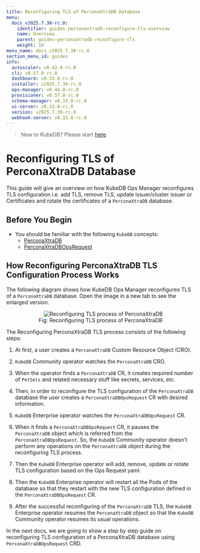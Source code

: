 ```yaml
---
title: Reconfiguring TLS of PerconaXtraDB Database
menu:
  docs_v2025.7.30-rc.0:
    identifier: guides-perconaxtradb-reconfigure-tls-overview
    name: Overview
    parent: guides-perconaxtradb-reconfigure-tls
    weight: 10
menu_name: docs_v2025.7.30-rc.0
section_menu_id: guides
info:
  autoscaler: v0.42.0-rc.0
  cli: v0.57.0-rc.0
  dashboard: v0.33.0-rc.0
  installer: v2025.7.30-rc.0
  ops-manager: v0.44.0-rc.0
  provisioner: v0.57.0-rc.0
  schema-manager: v0.33.0-rc.0
  ui-server: v0.33.0-rc.0
  version: v2025.7.30-rc.0
  webhook-server: v0.33.0-rc.0
---
```


> New to KubeDB? Please start [here](/docs/v2025.7.30-rc.0/README).

# Reconfiguring TLS of PerconaXtraDB Database

This guide will give an overview on how KubeDB Ops Manager reconfigures TLS configuration i.e. add TLS, remove TLS, update issuer/cluster issuer or Certificates and rotate the certificates of a `PerconaXtraDB` database.

## Before You Begin

- You should be familiar with the following `KubeDB` concepts:
  - [PerconaXtraDB](/docs/v2025.7.30-rc.0/guides/percona-xtradb/concepts/perconaxtradb)
  - [PerconaXtraDBOpsRequest](/docs/v2025.7.30-rc.0/guides/percona-xtradb/concepts/opsrequest)

## How Reconfiguring PerconaXtraDB TLS Configuration Process Works

The following diagram shows how KubeDB Ops Manager reconfigures TLS of a `PerconaXtraDB` database. Open the image in a new tab to see the enlarged version.

<figure align="center">
  <img alt="Reconfiguring TLS process of PerconaXtraDB" src="/docs/v2025.7.30-rc.0/guides/percona-xtradb/reconfigure-tls/overview/images/reconfigure-tls.jpeg">
<figcaption align="center">Fig: Reconfiguring TLS process of PerconaXtraDB</figcaption>
</figure>

The Reconfiguring PerconaXtraDB TLS process consists of the following steps:

1. At first, a user creates a `PerconaXtraDB` Custom Resource Object (CRO).

2. `KubeDB` Community operator watches the `PerconaXtraDB` CRO.

3. When the operator finds a `PerconaXtraDB` CR, it creates required number of `PetSets` and related necessary stuff like secrets, services, etc.

4. Then, in order to reconfigure the TLS configuration of the `PerconaXtraDB` database the user creates a `PerconaXtraDBOpsRequest` CR with desired information.

5. `KubeDB` Enterprise operator watches the `PerconaXtraDBOpsRequest` CR.

6. When it finds a `PerconaXtraDBOpsRequest` CR, it pauses the `PerconaXtraDB` object which is referred from the `PerconaXtraDBOpsRequest`. So, the `KubeDB` Community operator doesn't perform any operations on the `PerconaXtraDB` object during the reconfiguring TLS process.  

7. Then the `KubeDB` Enterprise operator will add, remove, update or rotate TLS configuration based on the Ops Request yaml.

8. Then the `KubeDB` Enterprise operator will restart all the Pods of the database so that they restart with the new TLS configuration defined in the `PerconaXtraDBOpsRequest` CR.

9. After the successful reconfiguring of the `PerconaXtraDB` TLS, the `KubeDB` Enterprise operator resumes the `PerconaXtraDB` object so that the `KubeDB` Community operator resumes its usual operations.

In the next docs, we are going to show a step by step guide on reconfiguring TLS configuration of a PerconaXtraDB database using `PerconaXtraDBOpsRequest` CRD.